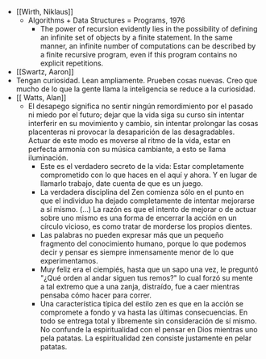 - [[Wirth, Niklaus]]
	- Algorithms + Data Structures = Programs, 1976
		- The power of recursion evidently lies in the possibility of defining an infinite set of objects by a finite statement. In the same manner, an infinite number of computations can be described by a finite recursive program, even if this program contains no explicit repetitions.
- [[Swartz, Aaron]]
- Tengan curiosidad. Lean ampliamente. Prueben cosas nuevas. Creo que mucho de
      lo que la gente llama la inteligencia se reduce a la curiosidad.
- [[ Watts, Alan]]
	- El desapego significa no sentir ningún remordimiento por el pasado ni miedo
	      por el futuro; dejar que la vida siga su curso sin intentar interferir en
	      su movimiento y cambio, sin intentar prolongar las cosas placenteras ni
	      provocar la desaparición de las desagradables. Actuar de este modo es
	      moverse al ritmo de la vida, estar en perfecta armonía con su música
	      cambiante, a esto se llama iluminación.
	    + Este es el verdadero secreto de la vida: Estar completamente comprometido
	      con lo que haces en el aquí y ahora. Y en lugar de llamarlo trabajo, date
	      cuenta de que es un juego.
	    + La verdadera disciplina del Zen comienza sólo en el punto en que el
	      individuo ha dejado completamente de intentar mejorarse a sí mismo. (...)
	      La razón es que el intento de mejorar o de actuar sobre uno mismo es una
	      forma de encerrar la acción en un círculo vicioso, es como tratar de
	      morderse los propios dientes.
	    + Las palabras no pueden expresar más que un pequeño fragmento del
	      conocimiento humano, porque lo que podemos decir y pensar es siempre
	      inmensamente menor de lo que experimentamos.
	    + Muy feliz era el ciempiés, hasta que un sapo una vez, le preguntó "¿Qué
	      orden al andar siguen tus remos?" lo cual forzó su mente a tal extremo que
	      a una zanja, distraído, fue a caer mientras pensaba cómo hacer para correr.
	    + Una característica típica del estilo zen es que en la acción se compromete
	      a fondo y va hasta las últimas consecuencias. En todo se entrega total y
	      libremente sin consideración de sí mismo. No confunde la espiritualidad con
	      el pensar en Dios mientras uno pela patatas. La espiritualidad zen consiste
	      justamente en pelar patatas.
	  ```